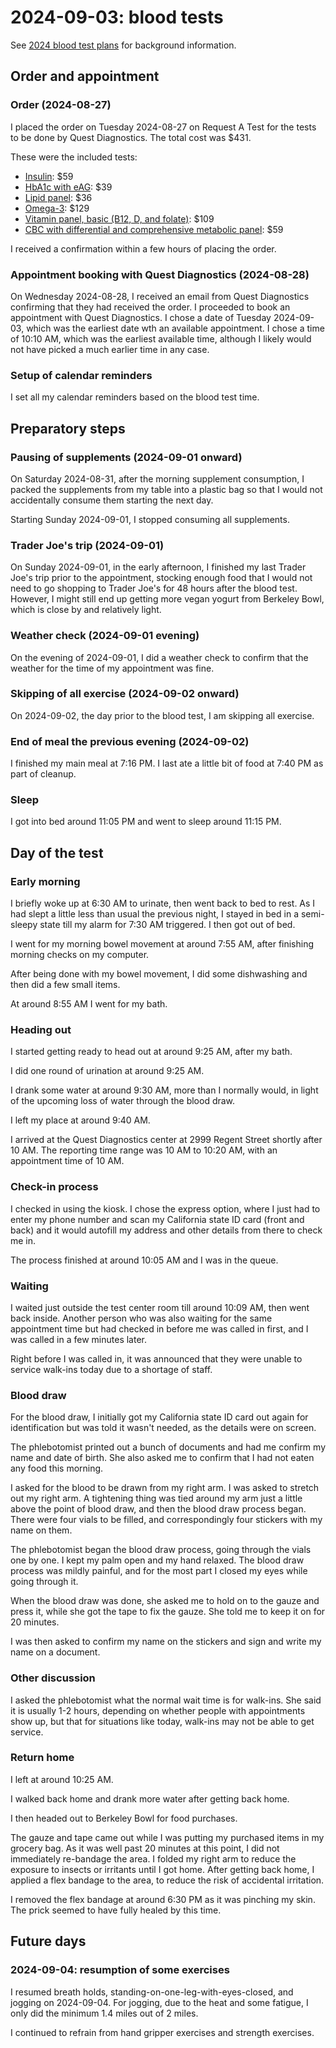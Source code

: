 # 2024-09-03: blood tests

See [2024 blood test plans](2024-blood-test-plans.md) for background information.

## Order and appointment

### Order (2024-08-27)

I placed the order on Tuesday 2024-08-27 on Request A Test for the tests to be
done by Quest Diagnostics. The total cost was $431.

These were the included tests:

* [Insulin](https://requestatest.com/insulin-testing): $59
* [HbA1c with eAG](https://requestatest.com/hemoglobin-a1c-with-eag-testing): $39
* [Lipid panel](https://requestatest.com/lipid-panel-testing): $36
* [Omega-3](https://requestatest.com/omega-3-blood-test): $129
* [Vitamin panel, basic (B12, D, and folate)]( https://requestatest.com/basic-vitamin-deficiency-panel-vitamin-b12-d-folate-blood-test): $109
* [CBC with differential and comprehensive metabolic panel](https://requestatest.com/complete-blood-count-cbc-and-comprehensive-metabolic-panel-cmp-blood-test): $59

I received a confirmation within a few hours of placing the order.

### Appointment booking with Quest Diagnostics (2024-08-28)

On Wednesday 2024-08-28, I received an email from Quest Diagnostics
confirming that they had received the order. I proceeded to book an
appointment with Quest Diagnostics. I chose a date of Tuesday
2024-09-03, which was the earliest date wth an available
appointment. I chose a time of 10:10 AM, which was the earliest
available time, although I likely would not have picked a much earlier
time in any case.

### Setup of calendar reminders

I set all my calendar reminders based on the blood test time.

## Preparatory steps

### Pausing of supplements (2024-09-01 onward)

On Saturday 2024-08-31, after the morning supplement consumption, I
packed the supplements from my table into a plastic bag so that I
would not accidentally consume them starting the next day.

Starting Sunday 2024-09-01, I stopped consuming all supplements.

### Trader Joe's trip (2024-09-01)

On Sunday 2024-09-01, in the early afternoon, I finished my last
Trader Joe's trip prior to the appointment, stocking enough food that
I would not need to go shopping to Trader Joe's for 48 hours after the
blood test. However, I might still end up getting more vegan yogurt
from Berkeley Bowl, which is close by and relatively light.

### Weather check (2024-09-01 evening)

On the evening of 2024-09-01, I did a weather check to confirm that
the weather for the time of my appointment was fine.

### Skipping of all exercise (2024-09-02 onward)

On 2024-09-02, the day prior to the blood test, I am skipping all
exercise.

### End of meal the previous evening (2024-09-02)

I finished my main meal at 7:16 PM. I last ate a little bit of food at
7:40 PM as part of cleanup.

### Sleep

I got into bed around 11:05 PM and went to sleep around 11:15 PM.

## Day of the test

### Early morning

I briefly woke up at 6:30 AM to urinate, then went back to bed to
rest. As I had slept a little less than usual the previous night, I
stayed in bed in a semi-sleepy state till my alarm for 7:30 AM
triggered. I then got out of bed.

I went for my morning bowel movement at around 7:55 AM, after
finishing morning checks on my computer.

After being done with my bowel movement, I did some dishwashing and
then did a few small items.

At around 8:55 AM I went for my bath.

### Heading out

I started getting ready to head out at around 9:25 AM, after my bath.

I did one round of urination at around 9:25 AM.

I drank some water at around 9:30 AM, more than I normally would, in
light of the upcoming loss of water through the blood draw.

I left my place at around 9:40 AM.

I arrived at the Quest Diagnostics center at 2999 Regent Street
shortly after 10 AM. The reporting time range was 10 AM to 10:20 AM,
with an appointment time of 10 AM.

### Check-in process

I checked in using the kiosk. I chose the express option, where I just
had to enter my phone number and scan my California state ID card
(front and back) and it would autofill my address and other details
from there to check me in.

The process finished at around 10:05 AM and I was in the queue.

### Waiting

I waited just outside the test center room till around 10:09 AM, then
went back inside. Another person who was also waiting for the same
appointment time but had checked in before me was called in first, and
I was called in a few minutes later.

Right before I was called in, it was announced that they were unable
to service walk-ins today due to a shortage of staff.

### Blood draw

For the blood draw, I initially got my California state ID card out
again for identification but was told it wasn't needed, as the details
were on screen.

The phlebotomist printed out a bunch of documents and had me confirm
my name and date of birth. She also asked me to confirm that I had not
eaten any food this morning.

I asked for the blood to be drawn from my right arm. I was asked to
stretch out my right arm. A tightening thing was tied around my arm
just a little above the point of blood draw, and then the blood draw
process began. There were four vials to be filled, and correspondingly
four stickers with my name on them.

The phlebotomist began the blood draw process, going through the vials
one by one. I kept my palm open and my hand relaxed. The blood draw
process was mildly painful, and for the most part I closed my eyes
while going through it.

When the blood draw was done, she asked me to hold on to the gauze and
press it, while she got the tape to fix the gauze. She told me to keep
it on for 20 minutes.

I was then asked to confirm my name on the stickers and sign and write
my name on a document.

### Other discussion

I asked the phlebotomist what the normal wait time is for
walk-ins. She said it is usually 1-2 hours, depending on whether
people with appointments show up, but that for situations like today,
walk-ins may not be able to get service.

### Return home

I left at around 10:25 AM.

I walked back home and drank more water after getting back home.

I then headed out to Berkeley Bowl for food purchases.

The gauze and tape came out while I was putting my purchased items in
my grocery bag. As it was well past 20 minutes at this point, I did
not immediately re-bandage the area. I folded my right arm to reduce
the exposure to insects or irritants until I got home. After getting
back home, I applied a flex bandage to the area, to reduce the risk of
accidental irritation.

I removed the flex bandage at around 6:30 PM as it was pinching my
skin. The prick seemed to have fully healed by this time.

## Future days

### 2024-09-04: resumption of some exercises

I resumed breath holds, standing-on-one-leg-with-eyes-closed, and
jogging on 2024-09-04. For jogging, due to the heat and some fatigue,
I only did the minimum 1.4 miles out of 2 miles.

I continued to refrain from hand gripper exercises and strength
exercises.
